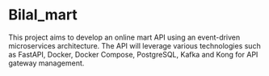 # Bilal_mart
This project aims to develop an online mart API using an event-driven microservices architecture.
The API will leverage various technologies such as FastAPI, Docker, Docker Compose, PostgreSQL, Kafka and Kong for API gateway management.
